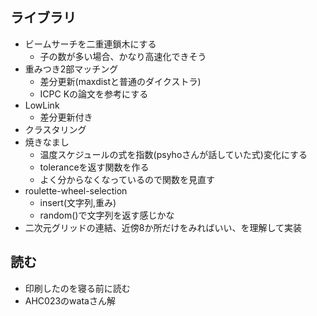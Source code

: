 ## ライブラリ
- ビームサーチを二重連鎖木にする
    - 子の数が多い場合、かなり高速化できそう
- 重みつき2部マッチング
    - 差分更新(maxdistと普通のダイクストラ)
    - ICPC Kの論文を参考にする
- LowLink
    - 差分更新付き
- クラスタリング
- 焼きなまし
    - 温度スケジュールの式を指数(psyhoさんが話していた式)変化にする
    - toleranceを返す関数を作る
    - よく分からなくなっているので関数を見直す
- roulette-wheel-selection
    - insert(文字列,重み)
    - random()で文字列を返す感じかな
- 二次元グリッドの連結、近傍8か所だけをみればいい、を理解して実装
## 読む
- 印刷したのを寝る前に読む
- AHC023のwataさん解